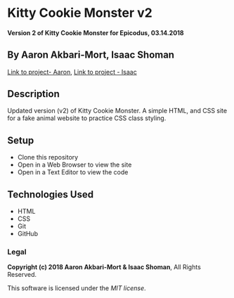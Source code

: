 # Kitty Cookie Monster v2

#### Version 2 of Kitty Cookie Monster for Epicodus, 03.14.2018

## By Aaron Akbari-Mort, Isaac Shoman

[Link to project- Aaron](https://aaronakbarimort.github.io/monsters),
[Link to project - Isaac](https://ishoman.github.io/monsters)

## Description

Updated version (v2) of Kitty Cookie Monster. A simple HTML, and CSS site for a fake animal website to practice CSS class styling.

## Setup

* Clone this repository
* Open in a Web Browser to view the site
* Open in a Text Editor to view the code

## Technologies Used

* HTML
* CSS
* Git
* GitHub

### Legal

**Copyright (c) 2018 Aaron Akbari-Mort & Isaac Shoman**, All Rights Reserved.

This software is licensed under the _MIT license_.
